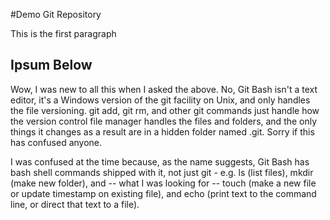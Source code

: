 #Demo Git Repository

This is the first paragraph

## Ipsum Below 

Wow, I was new to all this when I asked the above. No, Git Bash isn't a text editor, it's a Windows version of the git facility on Unix, and only handles the file versioning. git add, git rm, and other git commands just handle how the version control file manager handles the files and folders, and the only things it changes as a result are in a hidden folder named .git. Sorry if this has confused anyone.


I was confused at the time because, as the name suggests, Git Bash has bash shell commands shipped with it, not just git - e.g. ls (list files), mkdir (make new folder), and -- what I was looking for -- touch (make a new file or update timestamp on existing file), and echo (print text to the command line, or direct that text to a file).